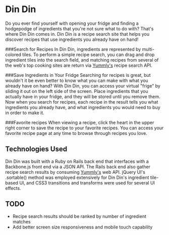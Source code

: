 Din Din
===========

Do you ever find yourself with opening your fridge and finding a hodgepodge of ingredients that you're not sure what to do with? That's where Din Din comes in. Din Din is a recipe search site that helps you discover recipes that use ingredients you already have on hand!

###Search for Recipes
In Din Din, ingredients are represented by multi-colored tiles. To perform a simple recipe search, you can drag and drop ingredient tiles into the search field, and matching recipes from several of the web's top cooking sites are return via [Yummly's](http://www.yummly.com) recipe search API.

###Save Ingredients in Your Fridge
Searching for recipes is great, but wouldn't it be even better to know what you can make with what you already have on hand? With Din Din, you can access your virtual "frige" by sliding it out on the left side of the screen. Place ingredients that you actually have in your fridge, and they will be stored until you remove them. Now when you search for recipes, each recipe in the result tells you what ingredients you already have, and what ingredients you would need to buy in order to make it.

###Favorite recipes
When viewing a recipe, click the heart in the upper right corner to save the recipe to your favorite recipes. You can access your favorite recipe page at any time to browse through recipes you love.

Technologies Used
------------------
Din Din was built with a Ruby on Rails back end that interfaces with a Backbone.js front end via a JSON API. The Rails back end also gather recipe search results by consuming [Yummly's](http://www.yummly.com) web API. jQuery UI's .sortable() method was employed extensively for Din Din's ingredient tile-based UI, and CSS3 transitions and transforms were used for several UI effects.

TODO
--------
* Recipe search results should be ranked by number of ingredient matches
* Add better screen size responsiveness and mobile touch capability